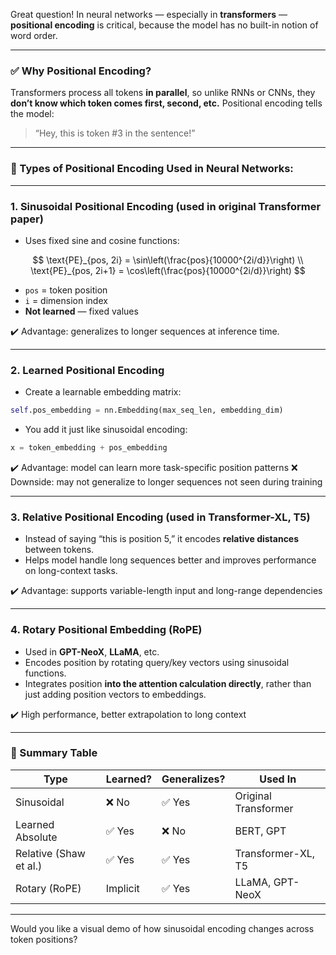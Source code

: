 Great question! In neural networks — especially in **transformers** — **positional encoding** is critical, because the model has no built-in notion of word order.

---

### ✅ Why Positional Encoding?

Transformers process all tokens **in parallel**, so unlike RNNs or CNNs, they **don’t know which token comes first, second, etc.**
Positional encoding tells the model:

> “Hey, this is token #3 in the sentence!”

---

### 🔢 Types of Positional Encoding Used in Neural Networks:

---

### 1. **Sinusoidal Positional Encoding (used in original Transformer paper)**

* Uses fixed sine and cosine functions:

$$
\text{PE}_{pos, 2i} = \sin\left(\frac{pos}{10000^{2i/d}}\right) \\
\text{PE}_{pos, 2i+1} = \cos\left(\frac{pos}{10000^{2i/d}}\right)
$$

* `pos` = token position
* `i` = dimension index
* **Not learned** — fixed values

✔️ Advantage: generalizes to longer sequences at inference time.

---

### 2. **Learned Positional Encoding**

* Create a learnable embedding matrix:

```python
self.pos_embedding = nn.Embedding(max_seq_len, embedding_dim)
```

* You add it just like sinusoidal encoding:

```python
x = token_embedding + pos_embedding
```

✔️ Advantage: model can learn more task-specific position patterns
❌ Downside: may not generalize to longer sequences not seen during training

---

### 3. **Relative Positional Encoding (used in Transformer-XL, T5)**

* Instead of saying “this is position 5,” it encodes **relative distances** between tokens.
* Helps model handle long sequences better and improves performance on long-context tasks.

✔️ Advantage: supports variable-length input and long-range dependencies

---

### 4. **Rotary Positional Embedding (RoPE)**

* Used in **GPT-NeoX**, **LLaMA**, etc.
* Encodes position by rotating query/key vectors using sinusoidal functions.
* Integrates position **into the attention calculation directly**, rather than just adding position vectors to embeddings.

✔️ High performance, better extrapolation to long context

---

### 📘 Summary Table

| Type                   | Learned? | Generalizes? | Used In              |
| ---------------------- | -------- | ------------ | -------------------- |
| Sinusoidal             | ❌ No     | ✅ Yes        | Original Transformer |
| Learned Absolute       | ✅ Yes    | ❌ No         | BERT, GPT            |
| Relative (Shaw et al.) | ✅ Yes    | ✅ Yes        | Transformer-XL, T5   |
| Rotary (RoPE)          | Implicit | ✅ Yes        | LLaMA, GPT-NeoX      |

---

Would you like a visual demo of how sinusoidal encoding changes across token positions?

